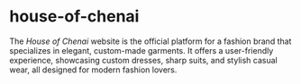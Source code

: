 # house-of-chenai
The *House of Chenai* website is the official platform for a fashion brand that specializes in elegant, custom-made garments. It offers a user-friendly experience, showcasing custom dresses, sharp suits, and stylish casual wear, all designed for modern fashion lovers.
